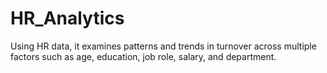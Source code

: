 # HR_Analytics
Using HR data, it examines patterns and trends in turnover across multiple factors such as age, education, job role, salary, and department.
